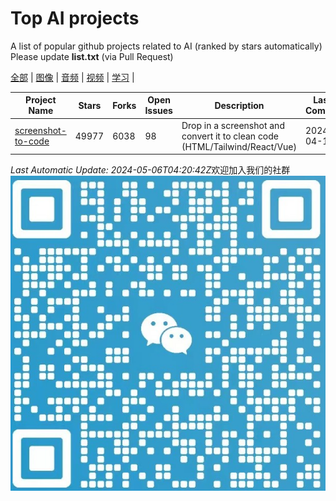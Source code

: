 # Top AI projects
A list of popular github projects related to AI (ranked by stars automatically)
Please update **list.txt** (via Pull Request)

<a href="./README.md">全部</a> |   <a href="./READMEpicture.md">图像</a> |   <a href="./READMEaudio.md">音频</a> | <a href="./READMEvideo.md">视频</a> | <a href="./READMElearn.md">学习</a> | 

| Project Name | Stars | Forks | Open Issues | Description | Last Commit |
| ------------ | ----- | ----- | ----------- | ----------- | ----------- |
| [screenshot-to-code](https://github.com/abi/screenshot-to-code) | 49977 | 6038 | 98 | Drop in a screenshot and convert it to clean code (HTML/Tailwind/React/Vue) | 2024-04-18 |

*Last Automatic Update: 2024-05-06T04:20:42Z*欢迎加入我们的社群 ![](https://raw.githubusercontent.com/mouuii/picture/master/weichat.jpg) 